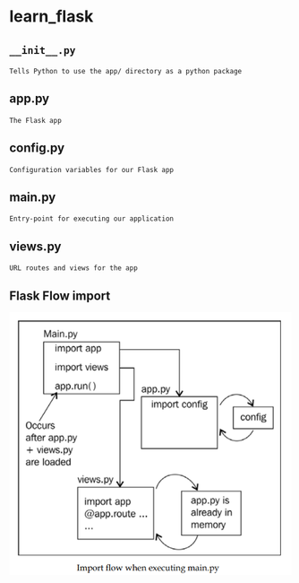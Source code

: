 # learn_flask

## `__init__.py `
    Tells Python to use the app/ directory as a python package
## app.py
    The Flask app
## config.py
    Configuration variables for our Flask app
## main.py
    Entry-point for executing our application
## views.py
    URL routes and views for the app
## Flask Flow import
![Image of Flask Flow](https://raw.githubusercontent.com/alochym01/learn_flask/master/flask_flow.png)
